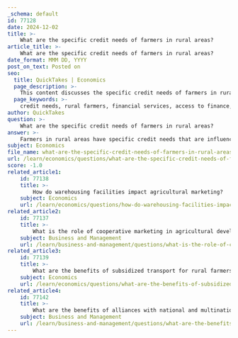 ```yaml
---
_schema: default
id: 77128
date: 2024-12-02
title: >-
    What are the specific credit needs of farmers in rural areas?
article_title: >-
    What are the specific credit needs of farmers in rural areas?
date_format: MMM DD, YYYY
post_on_text: Posted on
seo:
  title: QuickTakes | Economics
  page_description: >-
    This content discusses the specific credit needs of farmers in rural areas, highlighting challenges such as limited access to financial services, lack of awareness and information, collateral issues, and the importance of tailored financial products and government initiatives.
  page_keywords: >-
    credit needs, rural farmers, financial services, access to finance, information access, collateral requirements, tailored financial products, government policies, capacity building, financial literacy, agriculture development
author: QuickTakes
question: >-
    What are the specific credit needs of farmers in rural areas?
answer: >-
    Farmers in rural areas have specific credit needs that are influenced by various factors, including their risk perception, access to information, transaction costs, and the capacity to manage financial products. Here are some key aspects of their credit needs:\n\n1. **Access to Financial Services**: A significant challenge for rural farmers is the limited access to formal financial institutions. For instance, only 4.7% of adults in rural areas of developing countries have a loan from a formal financial institution, and only 5.9% have a bank account, according to Findex data. This lack of access restricts their ability to secure funds for farm investments, which are crucial for improving productivity and managing post-harvest practices.\n\n2. **Awareness and Information**: Many farmers miss out on available credit products tailored to their needs due to a lack of timely information and awareness. This gap in knowledge can lead to a poor understanding of the financial products available, which further exacerbates their credit challenges.\n\n3. **Collateral Requirements**: The requirement for collateral security is another barrier that adversely affects credit access for farmers. Many rural farmers do not possess sufficient assets to meet these collateral demands, which limits their ability to obtain loans.\n\n4. **Tailored Financial Products**: Different financial institutions and government schemes offer specific credit products designed for farmers. However, the effectiveness of these products is often undermined by the aforementioned issues of information access and awareness.\n\n5. **Government Initiatives**: Some countries have recognized the need for rural financial services and have implemented policies, such as Zambia's Rural Finance Policy and Strategy, aimed at improving access to credit for farmers. These initiatives are critical for addressing the constraints that hinder economic growth and poverty reduction in rural areas.\n\n6. **Capacity Building**: There is a need for capacity strengthening among farmers to enhance their ability to navigate the credit landscape effectively. This includes improving their financial literacy and understanding of credit products.\n\nIn summary, the specific credit needs of farmers in rural areas revolve around improving access to financial services, increasing awareness of available products, addressing collateral requirements, and enhancing their capacity to manage financial resources effectively. Addressing these needs is essential for fostering agricultural development and improving livelihoods in rural communities.
subject: Economics
file_name: what-are-the-specific-credit-needs-of-farmers-in-rural-areas.md
url: /learn/economics/questions/what-are-the-specific-credit-needs-of-farmers-in-rural-areas
score: -1.0
related_article1:
    id: 77138
    title: >-
        How do warehousing facilities impact agricultural marketing?
    subject: Economics
    url: /learn/economics/questions/how-do-warehousing-facilities-impact-agricultural-marketing
related_article2:
    id: 77137
    title: >-
        What is the role of cooperative marketing in agricultural development?
    subject: Business and Management
    url: /learn/business-and-management/questions/what-is-the-role-of-cooperative-marketing-in-agricultural-development
related_article3:
    id: 77139
    title: >-
        What are the benefits of subsidized transport for rural farmers?
    subject: Economics
    url: /learn/economics/questions/what-are-the-benefits-of-subsidized-transport-for-rural-farmers
related_article4:
    id: 77142
    title: >-
        What are the benefits of alliances with national and multinational companies for rural farmers?
    subject: Business and Management
    url: /learn/business-and-management/questions/what-are-the-benefits-of-alliances-with-national-and-multinational-companies-for-rural-farmers
---
```


&nbsp;